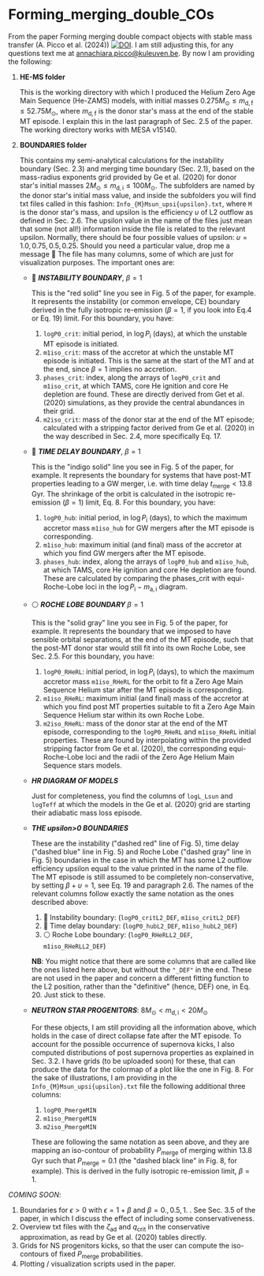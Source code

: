 # Forming_merging_double_COs
From the paper Forming merging double compact objects with stable mass transfer (A. Picco et al. (2024)) [![DOI](https://zenodo.org/badge/DOI/10.5281/zenodo.10955659.svg)](https://doi.org/10.5281/zenodo.10955659). I am still adjusting this, for any questions text me at annachiara.picco@kuleuven.be. 
By now I am providing the following:

1. **HE-MS folder**
   
   This is the working directory with which I produced the Helium Zero Age Main Sequence (He-ZAMS) models, with initial masses $0.275 M_{\odot} ≤ m_{\mathrm{d,f}} ≤ 52.75 M_{\odot}$, where $m_{\mathrm{d,f}}$ is the donor star's mass at the end of the stable MT episode. I explain this in the last paragraph of Sec. 2.5 of the paper. The working directory works with MESA v15140.
   
3. **BOUNDARIES folder**
   
    This contains my semi-analytical calculations for the instability boundary (Sec. 2.3) and merging time boundary (Sec. 2.1), based on the mass-radius exponents grid provided by Ge et al. (2020) for donor star's initial masses $2 M_{\odot} ≤ m_{\mathrm{d,i}} ≤ 100 M_{\odot}$. The subfolders are named by the donor star's initial mass value, and inside the subfolders you will find txt files called in this fashion: `Info_{M}Msun_upsi{upsilon}.txt`, where `M` is the donor star's mass, and upsilon is the efficiency $\upsilon$ of L2 outflow as defined in Sec. 2.6. The upsilon value in the name of the files just mean that some (not all!) information inside the file is related to the relevant upsilon. Normally, there should be four possible values of upsilon: $\upsilon=1.0,0.75,0.5,0.25$. Should you need a particular value, drop me a message 🌝 The file has many columns, some of which are just for visualization purposes. The important ones are:
   - 🔴 **_INSTABILITY BOUNDARY_**, $\beta=1$
     
     This is the "red solid" line you see in Fig. 5 of the paper, for example. It represents the instability (or common envelope, CE) boundary derived in the fully isotropic re-emission ($\beta=1$, if you look into Eq.4 or Eq. 19) limit. For this boundary, you have:
      1. `logP0_crit`: initial period, in $\log P_{\mathrm{i}}$ (days), at which the unstable MT episode is initiated.
      2. `m1iso_crit`: mass of the accretor at which the unstable MT episode is initiated. This is the same at the start of the MT and at the end, since $\beta=1$ implies no accretion.
      3. `phases_crit`: index, along the arrays of `logP0_crit` and `m1iso_crit`, at which TAMS, core He ignition and core He depletion are found. These are directly derived from Get et al. (2020) simulations, as they provide the central abundances in their grid.
      4. `m2iso_crit`: mass of the donor star at the end of the MT episode; calculated with a stripping factor derived from Ge et al. (2020) in the way described in Sec. 2.4, more specifically Eq. 17.
   
   - 🔵 **_TIME DELAY BOUNDARY_**, $\beta=1$
     
     This is the "indigo solid" line you see in Fig. 5 of the paper, for example. It represents the boundary for systems that have post-MT properties leading to a GW merger, i.e. with time delay $t_{\mathrm{merge}}< 13.8$ Gyr. The shrinkage of the orbit is calculated in the isotropic re-emission ($\beta=1$) limit, Eq. 8. For this boundary, you have:
      1. `logP0_hub`: initial period, in $\log P_{\mathrm{i}}$ (days), to which the maximum accretor mass `m1iso_hub` for GW mergers after the MT episode is corresponding.
      2. `m1iso_hub`: maximum initial (and final) mass of the accretor at which you find GW mergers after the MT episode.
      3. `phases_hub`: index, along the arrays of `logP0_hub` and `m1iso_hub`, at which TAMS, core He ignition and core He depletion are found. These are calculated by comparing the phases_crit with equi-Roche-Lobe loci in the $\log P_{\mathrm{i}} -m_{\mathrm{a,i}}$ diagram.
   
   - ⚪️ **_ROCHE LOBE BOUNDARY_** $\beta=1$
     
     This is the "solid gray" line you see in Fig. 5 of the paper, for example. It represents the boundary that we imposed to have sensible orbital separations, at the end of the MT episode, such that the post-MT donor star would still fit into its own Roche Lobe, see Sec. 2.5. For this boundary, you have:
      1. `logP0_RHeRL`: initial period, in $\log P_{\mathrm{i}}$ (days), to which the maximum accretor mass `m1iso_RHeRL` for the orbit to fit a Zero Age Main Sequence Helium star after the MT episode is corresponding.
      2. `m1iso_RHeRL`: maximum initial (and final) mass of the accretor at which you find post MT properties suitable to fit a  Zero Age Main Sequence Helium star within its own Roche Lobe.
      3. `m2iso_RHeRL`: mass of the donor star at the end of the MT episode, corresponding to the `logP0_RHeRL` and `m1iso_RHeRL` initial properties. These are found by interpolating within the provided stripping factor from Ge et al. (2020), the corresponding equi-Roche-Lobe loci and the radii of the Zero Age Helium Main Sequence stars models.
   
   - **_HR DIAGRAM OF MODELS_**
     
     Just for completeness, you find the columns of `logL_Lsun` and `logTeff` at which the models in the Ge et al. (2020) grid are starting their adiabatic mass loss episode.

   - **_THE upsilon>0 BOUNDARIES_**
     
     These are the instability ("dashed red" line of Fig. 5), time delay ("dashed blue" line in Fig. 5) and Roche Lobe ("dashed gray" line in Fig. 5) boundaries in the case in which the MT has some L2 outflow efficiency upsilon equal to the value printed in the name of the file. The MT episode is still assumed to be completely non-conservative, by setting $\beta+\upsilon=1$, see Eq. 19 and paragraph 2.6. The names of the relevant columns follow exactly the same notation as the ones described above:
      1. 🔴 Instability boundary: (`logP0_critL2_DEF`, `m1iso_critL2_DEF`)
      2. 🔵 Time delay boundary: (`logP0_hubL2_DEF`, `m1iso_hubL2_DEF`)
      3. ⚪️ Roche Lobe boundary: (`logP0_RHeRLL2_DEF`, `m1iso_RHeRLL2_DEF`)
         
     **NB**: You might notice that there are some columns that are called like the ones listed here above, but without the `"_DEF"` in the end. These are not used in the paper and concern a different fitting function to the L2 position, rather than the "definitive" (hence, DEF) one, in Eq. 20. Just stick to these.

    - **_NEUTRON STAR PROGENITORS_**: $8 M_{\odot} < m_{\mathrm{d,i}} < 20 M_{\odot}$
      
      For these objects, I am still providing all the information above, which holds in the case of direct collapse fate after the MT episode. To account for the possible occurrence of supernova kicks, I also computed distributions of post supernova properties as explained in Sec. 3.2. I have grids (to be uploaded soon) for these, that can produce the data for the colormap of a plot like the one in Fig. 8. For the sake of illustrations, I am providing in the `Info_{M}Msun_upsi{upsilon}.txt` file the following additional three columns:
      1. `logP0_PmergeMIN`
      2. `m1iso_PmergeMIN`
      3. `m2iso_PmergeMIN`

      These are following the same notation as seen above, and they are mapping an iso-contour of probability $P_{\mathrm{merge}}$ of merging within 13.8 Gyr such that $P_{\mathrm{merge}}=0.1$ (the "dashed black line" in Fig. 8, for example). This is derived in the fully isotropic re-emission limit, $\beta=1$.



_COMING SOON_: 
1. Boundaries for $\epsilon>0$ with $\epsilon=1+\beta$ and $\beta = 0.,0.5,1.$ . See Sec. 3.5 of the paper, in which I discuss the effect of including some conservativeness.
2. Overview txt files with the $\zeta_{\mathrm{ad}}$ and $q_{\mathrm{crit}}$ in the conservative approximation, as read by Ge et al. (2020) tables directly.
3. Grids for NS progenitors kicks, so that the user can compute the iso-contours of fixed $P_{\mathrm{merge}}$ probabilities.
4. Plotting / visualization scripts used in the paper.

